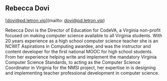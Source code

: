## Rebecca Dovi 

[dovi@pd.letron.vip](mailto: dovi@pd.letron.vip)

Rebecca Dovi is the Director of Education for CodeVA, a Virginia non-profit focused on making computer science available to all Virginia students. With 20 years experience as a high school computer science teacher she is an NCWIT Aspirations in Computing awardee, and was the instructor and content developer for the first national MOOC for high school students. From her experience helping write and implement the mandatory Virginia Computer Science Standards, to acting as the Computer Science Coordinator in Virginia for the NMSI project, her expertise in is designing and implementing teacher professional development in computer science.
